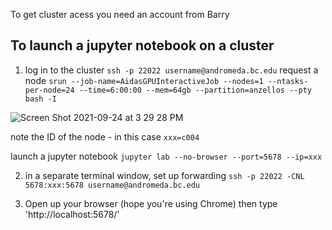 To get cluster acess you need an account from Barry


## To launch a jupyter notebook on a cluster
1. log in to the cluster
`ssh -p 22022 username@andromeda.bc.edu`
request a node
`srun --job-name=AidasGPUInteractiveJob --nodes=1 --ntasks-per-node=24 --time=6:00:00 --mem=64gb --partition=anzellos --pty bash -I`


![Screen Shot 2021-09-24 at 3 29 28 PM](https://user-images.githubusercontent.com/15108226/134728730-de43c178-c675-4461-906b-1ea5115df075.jpg)

note the ID of the node - in this case `xxx=c004`

launch a jupyter notebook
`jupyter lab --no-browser --port=5678 --ip=xxx`

2. in a separate terminal window, set up forwarding 
`ssh -p 22022 -CNL 5678:xxx:5678 username@andromeda.bc.edu`

3. Open up your browser (hope you're using Chrome) then type
'http://localhost:5678/'




